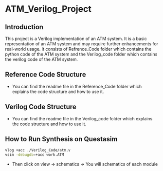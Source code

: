 # ATM_Verilog_Project
## Introduction
This project is a Verilog implementation of an ATM system. It is a basic representation of an ATM system and may require further enhancements for real-world usage.
It consists of Refrence_Code folder which contains the python code of the ATM system and the Verilog_code folder which contains the verilog code of the ATM system.
## Reference Code Structure
- You can find the readme file in the Reference_Code folder which explains the code structure and how to use it.
## Verilog Code Structure
- You can find the readme file in the Verilog_code folder which explains the code structure and how to use it.

## How to Run Synthesis on Questasim
```bash
vlog +acc ./Verilog_Code/atm.v
vsim -debugdb=+acc work.ATM
```
- Then click on view -> schematics -> You will schematics of each module